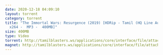 ```yaml
---
date: 2020-12-18 04:09:10
layout: torrent
category: torrent
title: "The Immortal Wars: Resurgence (2019) [HDRip - Tamil (HQ Line Audio) -
  x264 -  MP3 -  400MB]"
size: 400MB
type: Video
torrent: http://tamilblasters.ws/applications/core/interface/file/attachment.php?id=4981
magnet: http://tamilblasters.ws/applications/core/interface/file/attachment.php?id=4981
---
```

